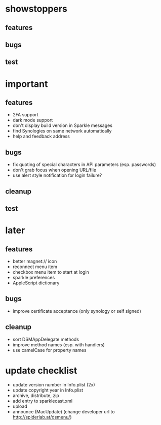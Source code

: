 # showstoppers

## features

## bugs

## test



# important

## features

- 2FA support
- dark mode support
- don't display build version in Sparkle messages
- find Synologies on same network automatically
- help and feedback address     


## bugs

- fix quoting of special characters in API parameters (esp. passwords)
- don't grab focus when opening URL/file
- use alert style notification for login failure?

## cleanup


## test


# later

## features

- better magnet:// icon
- reconnect menu item
- checkbox menu item to start at login
- sparkle preferences
- AppleScript dictionary

## bugs

- improve certificate acceptance (only synology or self signed)

## cleanup

- sort DSMAppDelegate methods
- improve method names (esp. with handlers)
- use camelCase for property names


# update checklist

- update version number in Info.plist (2x)
- update copyright year in Info.plist
- archive, distribute, zip
- add entry to sparklecast.xml
- upload
- announce (MacUpdate) (change developer url to http://spiderlab.at/dsmenu/)

